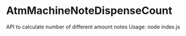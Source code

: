 # AtmMachineNoteDispenseCount
API to calculate number of different amount notes
Usage: node index.js <Any integer amount>
